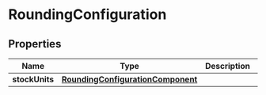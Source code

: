 

# RoundingConfiguration


## Properties

Name | Type | Description | Notes
------------ | ------------- | ------------- | -------------
**stockUnits** | [**RoundingConfigurationComponent**](RoundingConfigurationComponent.md) |  |  [optional]



